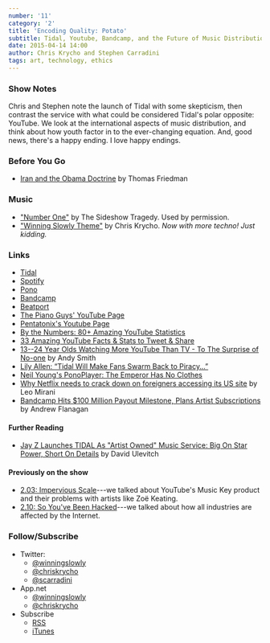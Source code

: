 ```yaml
---
number: '11'
category: '2'
title: 'Encoding Quality: Potato'
subtitle: Tidal, Youtube, Bandcamp, and the Future of Music Distribution
date: 2015-04-14 14:00
author: Chris Krycho and Stephen Carradini
tags: art, technology, ethics
---
```


### Show Notes

Chris and Stephen note the launch of Tidal with some skepticism, then contrast
the service with what could be considered Tidal's polar opposite: YouTube. We
look at the international aspects of music distribution, and think about how
youth factor in to the ever-changing equation. And, good news, there's a happy
ending. I love happy endings.

### Before You Go

  - [Iran and the Obama Doctrine][obama-doctrine] by Thomas Friedman

[obama-doctrine]: //www.nytimes.com/2015/04/06/opinion/thomas-friedman-the-obama-doctrine-and-iran-interview.html?_r=0

### Music

  - ["Number One"](//thesideshowtragedy.com/) by The Sideshow Tragedy. Used
    by permission.
  - ["Winning Slowly Theme"](//soundcloud.com/chriskrycho/winning-slowly)
    by Chris Krycho. *Now with more techno! Just kidding.*

### Links

  - [Tidal](//tidal.com/us)
  -	[Spotify](//www.spotify.com/us/)
  - [Pono](//ponomusic.force.com/)
  - [Bandcamp](//bandcamp.com)
  - [Beatport](//www.beatport.com)
  - [The Piano Guys' YouTube Page](//www.youtube.com/user/ThePianoGuys)
  - [Pentatonix's Youtube Page](//www.youtube.com/user/PTXofficial)
  - [By the Numbers: 80+ Amazing YouTube Statistics][stats]
  - [33 Amazing YouTube Facts & Stats to Tweet & Share][SEO]
  - [13--24 Year Olds Watching More YouTube Than TV - To The Surprise of
    No-one][13--24] by Andy Smith
  - [Lily Allen: “Tidal Will Make Fans Swarm Back to Piracy…”][piracy]
  - [Neil Young's PonoPlayer: The Emperor Has No Clothes][pono]
  - [Why Netflix needs to crack down on foreigners accessing its US
    site][netflix] by Leo Mirani
  - [Bandcamp Hits $100 Million Payout Milestone, Plans Artist
    Subscriptions][bandcamp] by Andrew Flanagan

[stats]: //expandedramblings.com/index.php/youtube-statistics/
[SEO]: //www.reelseo.com/youtube-facts-stats-2014/
[13--24]: //www.reelseo.com/13-24-watching-more-youtube-than-tv/
[piracy]: //www.digitalmusicnews.com/permalink/2015/04/06/lily-allen-tidal-will-make-fans-swarm-back-piracy
[pono]: //www.yahoo.com/tech/it-was-one-of-kickstarters-most-successful-109496883039.html
[netflix]: //qz.com/321190/why-netflix-needs-to-crack-down-on-foreigners-accessing-its-us-site/
[bandcamp]: //www.billboard.com/articles/business/6494556/bandcamp-100-million-payout-milestone-artist-subscriptions-ethan-diamond

#### Further Reading

   - [Jay Z Launches TIDAL As "Artist Owned" Music Service: Big On Star Power,
     Short On Details][relaunch] by David Ulevitch

[relaunch]: //hypebot.com/hypebot/2015/03/jay-z-relaunches-artist-owned-tidal-music-service-big-on-star-power-short-on-details-.html

#### Previously on the show

  - [2.03: Impervious Scale][2.03]---we talked about YouTube's Music Key product
    and their problems with artists like Zoë Keating.
  - [2.10: So You've Been Hacked][2.10]---we talked about how all industries
    are affected by the Internet.

[2.03]: //www.winningslowly.org/2.03/
[2.10]: //www.winningslowly.org/2.10/

### Follow/Subscribe

  - Twitter:
      + [@winningslowly](//www.twitter.com/winningslowly)
      + [@chriskrycho](//www.twitter.com/chriskrycho)
      + [@scarradini](//www.twitter.com/scarradini)
  - App.net
      + [@winningslowly](//alpha.app.net/winningslowly)
      + [@chriskrycho](//alpha.app.net/chriskrycho)
  - Subscribe
      + [RSS](//www.winningslowly.org/feed.xml)
      + [iTunes](//itunes.apple.com/us/podcast/winning-slowly/id807603957?mt=2)
